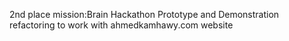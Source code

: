 2nd place mission:Brain Hackathon Prototype and Demonstration refactoring to work with ahmedkamhawy.com website
